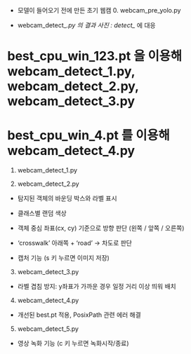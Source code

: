 - 모델이 들어오기 전에 만든 초기 웹캠 0. webcam_pre_yolo.py 

- webcam_detect_*.py 의 결과 사진 : detect_* 에 대응 

# best_cpu_win_123.pt 을 이용해 webcam_detect_1.py, webcam_detect_2.py,  webcam_detect_3.py 
# best_cpu_win_4.pt 를 이용해 webcam_detect_4.py 

1. webcam_detect_1.py 

2. webcam_detect_2.py 

- 탐지된 객체의 바운딩 박스와 라벨 표시

- 클래스별 랜덤 색상

- 객체 중심 좌표(cx, cy) 기준으로 방향 판단 (왼쪽 / 앞쪽 / 오른쪽)

- ‘crosswalk’ 아래쪽 + ‘road’ → 차도로 판단

- 캡처 기능 (s 키 누르면 이미지 저장)

3. webcam_detect_3.py 

- 라벨 겹침 방지: y좌표가 가까운 경우 일정 거리 이상 띄워 배치

4. webcam_detect_4.py 

- 개선된 best.pt 적용, PosixPath 관련 에러 해결

5. webcam_detect_5.py

- 영상 녹화 기능 (c 키 누르면 녹화시작/종료)


